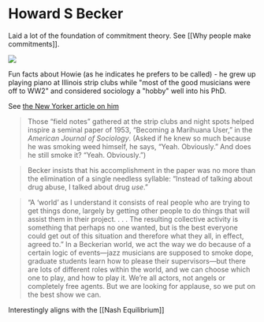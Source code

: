 # Howard S Becker
Laid a lot of the foundation of commitment theory. See [[Why people make commitments]].

![](https://upload.wikimedia.org/wikipedia/commons/thumb/6/69/Howard-S.-Becker-EHESS.JPG/480px-Howard-S.-Becker-EHESS.JPG)

Fun facts about Howie (as he indicates he prefers to be called) - he grew up playing piano at Illinois strip clubs while "most of the good musicians were off to WW2" and considered sociology a "hobby" well into his PhD.

See [the New Yorker article on him](https://www.newyorker.com/magazine/2015/01/12/outside-game)

> Those “field notes” gathered at the strip clubs and night spots helped inspire a seminal paper of 1953, “Becoming a Marihuana User,” in the _American Journal of Sociology_. (Asked if he knew so much because he was smoking weed himself, he says, “Yeah. Obviously.” And does he still smoke it? “Yeah. Obviously.”)

> Becker insists that his accomplishment in the paper was no more than the elimination of a single needless syllable: “Instead of talking about drug abuse, I talked about drug _use_.”

> “A ‘world’ as I understand it consists of real people who are trying to get things done, largely by getting other people to do things that will assist them in their project. . . . The resulting collective activity is something that perhaps no one wanted, but is the best everyone could get out of this situation and therefore what they all, in effect, agreed to.” In a Beckerian world, we act the way we do because of a certain logic of events—jazz musicians are supposed to smoke dope, graduate students learn how to please their supervisors—but there are lots of different roles within the world, and we can choose which one to play, and how to play it. We’re all actors, not angels or completely free agents. But we are looking for applause, so we put on the best show we can.

Interestingly aligns with the [[Nash Equilibrium]]